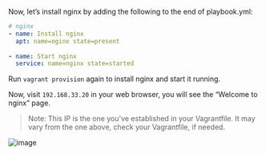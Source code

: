 Now, let’s install nginx by adding the following to the end of playbook.yml:

```yml
# nginx
- name: Install nginx
  apt: name=nginx state=present
  
- name: Start nginx
  service: name=nginx state=started
```

Run `vagrant provision` again to install nginx and start it running.

Now, visit `192.168.33.20` in your web browser, you will see the “Welcome to nginx” page.

>Note: This IP is the one you've established in your Vagrantfile. It may vary from the one above, check your Vagrantfile, if needed.

![image](https://user-images.githubusercontent.com/21102559/32392705-0895e2d2-c0ad-11e7-8d23-1bdcf4f379b0.png)